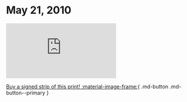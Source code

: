 # May 21, 2010

![](https://www.achewood.com/comic.php?date=05212010)

[Buy a signed strip of this print! :material-image-frame:](https://achewood-holiday-pop-up.myshopify.com/products/strip#05212010){ .md-button .md-button--primary }
